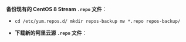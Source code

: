  **备份现有的 CentOS 8 Stream `.repo` 文件**：

- `cd /etc/yum.repos.d/ mkdir repos-backup mv *.repo repos-backup/`

- **下载新的阿里云源 `.repo` 文件**：